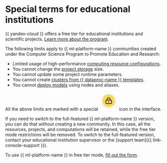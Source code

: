 # Special terms for educational institutions

{{ yandex-cloud }} offers a free tier for educational institutions and scientific projects. [Learn more about the program](/datasphere-education-program).

The following limits apply to {{ ml-platform-name }} communities created under the Computer Science Program to Promote Education and Research:

* Limited usage of high-performance [computing resource configurations](configurations.md).
* You cannot change the [project storage](project.md#storage) size.
* You cannot update some project runtime parameters.
* You cannot create [clusters from {{ dataproc-name }} templates](data-proc-template.md).
* You cannot [deploy models](deploy/index.md) using nodes and aliases.

All the above limits are marked with a special ![freetier-lock](../../_assets/datasphere/lock-yellow.svg) icon in the interface.

If you need to switch to the full-featured {{ ml-platform-name }} version, you can do that without creating a new community. In this case, all the resources, projects, and computations will be retained, while the free tier mode restrictions will be removed. To switch to the full-featured version, contact your educational institution supervisor or the [support team]({{ link-console-support }}).

To use {{ ml-platform-name }} in free tier mode, [fill out the form](#datasphere-edu-form).